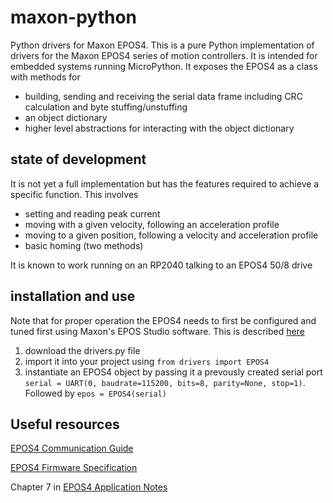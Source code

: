 # maxon-python
Python drivers for Maxon EPOS4.
This is a pure Python implementation of drivers for the Maxon EPOS4 series of motion controllers.
It is intended for embedded systems running MicroPython.
It exposes the EPOS4 as a class with methods for 
- building, sending and receiving the serial data frame including CRC calculation and byte stuffing/unstuffing
- an object dictionary
- higher level abstractions for interacting with the object dictionary
## state of development
It is not yet a full implementation but has the features required to achieve a specific function. This involves 
- setting and reading peak current 
- moving with a given velocity, following an acceleration profile
- moving to a given position, following a velocity and acceleration profile
- basic homing (two methods)
  
It is known to work running on an RP2040 talking to an EPOS4 50/8 drive
## installation and use
Note that for proper operation the EPOS4 needs to first be configured and tuned first using Maxon's EPOS Studio software. This is described [here](https://support.maxongroup.com/hc/en-us/articles/6719969220380-EPOS4-IDX-Important-steps-during-initial-commissioning)

1. download the drivers.py file
2. import it into your project using `from drivers import EPOS4`
3. instantiate an EPOS4 object by passing it a prevously created serial port `serial = UART(0, baudrate=115200, bits=8, parity=None, stop=1)`. Followed by `epos = EPOS4(serial)`

## Useful resources
[EPOS4 Communication Guide](https://www.maxongroup.com/medias/sys_master/root/8834324922398/EPOS4-Communication-Guide-En.pdf)

[EPOS4 Firmware Specification](https://www.maxongroup.com/medias/sys_master/8821690564638.pdf)

Chapter 7 in [EPOS4 Application Notes](https://www.maxongroup.com/medias/sys_master/8823917936670.pdf)

